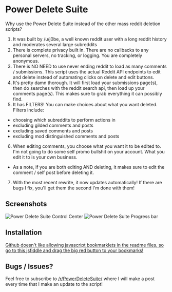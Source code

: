 # Power Delete Suite

 Why use the Power Delete Suite instead of the other mass reddit deletion scripts?

 1. It was built by /u/j0be, a well known reddit user with a long reddit history and moderates several large subreddits
 2. There is complete privacy built in. There are no callbacks to any personal servers, no tracking, or logging. You are completely anonymous.
 3. There is NO NEED to use never ending reddit to load as many comments / submissions. This script uses the actual Reddit API endpoints to edit and delete instead of automating clicks on delete and edit buttons. 
 4. It's pretty damn thorough. It will first load your submissions page(s), then do searches with the reddit search api, then load up your comments page(s). This makes sure to grab everything it can possibly find.
 5. It has FILTERS! You can make choices about what you want deleted. Filters include:
  * choosing which subreddits to perform actions in
  * excluding gilded comments and posts
  * excluding saved comments and posts
  * excluding mod distinguished comments and posts
 6. When editing comments, you choose what you want it to be edited to. I'm not going to do some self promo bullshit on your account. What you edit it to is your own business. 
  * As a note, if you are both editing AND deleting, it makes sure to edit the comment / self post before deleting it.
 7. With the most recent rewrite, it now updates automatically! If there are bugs I fix, you'll get them the second I'm done with them!

## Screenshots
 
 ![Power Delete Suite Control Center](http://i.imgur.com/B0siI0a.png)
 ![Power Delete Suite Progress bar](http://i.imgur.com/QxPzLqH.png)
 
## Installation 
 
 [Github doesn't like allowing javascript bookmarklets in the readme files, so go to this jsfiddle and drag the big red button to your bookmarks!](https://jsfiddle.net/93mycx7q/5/embedded/result/)
 
## Bugs / Issues?
 
Feel free to subscribe to [/r/PowerDeleteSuite/](https://www.reddit.com/r/PowerDeleteSuite/) where I will make a post every time that I make an update to the script!
 
